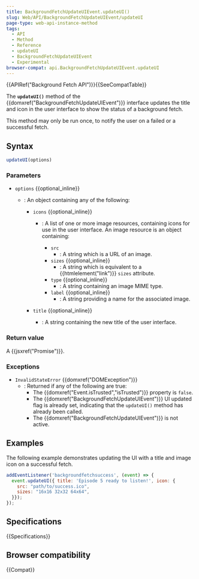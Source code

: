 ```yaml
---
title: BackgroundFetchUpdateUIEvent.updateUI()
slug: Web/API/BackgroundFetchUpdateUIEvent/updateUI
page-type: web-api-instance-method
tags:
  - API
  - Method
  - Reference
  - updateUI
  - BackgroundFetchUpdateUIEvent
  - Experimental
browser-compat: api.BackgroundFetchUpdateUIEvent.updateUI
---
```


{{APIRef("Background Fetch API")}}{{SeeCompatTable}}

The **`updateUI()`** method of the {{domxref("BackgroundFetchUpdateUIEvent")}} interface updates the title and icon in the user interface to show the status of a background fetch.

This method may only be run once, to notify the user on a failed or a successful fetch.

## Syntax

```js
updateUI(options)
```

### Parameters

- `options` {{optional_inline}}

  - : An object containing any of the following:

    - `icons` {{optional_inline}}

      - : A list of one or more image resources, containing icons for use in the user interface. An image resource is an object containing:

        - `src`
          - : A string which is a URL of an image.
        - `sizes` {{optional_inline}}
          - : A string which is equivalent to a {{htmlelement("link")}} `sizes` attribute.
        - `type` {{optional_inline}}
          - : A string containing an image MIME type.
        - `label` {{optional_inline}}
          - : A string providing a name for the associated image.

    - `title` {{optional_inline}}
      - : A string containing the new title of the user interface.

### Return value

A {{jsxref("Promise")}}.

### Exceptions

- `InvalidStateError` {{domxref("DOMException")}}
  - : Returned if any of the following are true:
    - The {{domxref("Event.isTrusted","isTrusted")}} property is `false`.
    - The {{domxref("BackgroundFetchUpdateUIEvent")}} UI updated flag is already set, indicating that the `updateUI()` method has already been called.
    - The {{domxref("BackgroundFetchUpdateUIEvent")}} is not active.

## Examples

The following example demonstrates updating the UI with a title and image icon on a successful fetch.

```js
addEventListener('backgroundfetchsuccess', (event) => {
  event.updateUI({ title: 'Episode 5 ready to listen!', icon: {
    src: "path/to/success.ico",
    sizes: "16x16 32x32 64x64",
  }});
});
```

## Specifications

{{Specifications}}

## Browser compatibility

{{Compat}}
